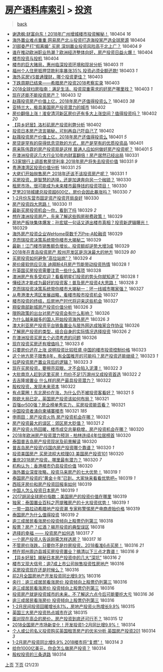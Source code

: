 [房产语料库索引](../../README.md)  > [投资](投资.md)
====
> [back](../README.md)

- [谢逸枫:财富向东！2018年广州增城楼市投资解秘！](http://jkwz.applinzi.com/ittc/7088114185668133904.html#%E8%B0%A2%E9%80%B8%E6%9E%AB%3A%E8%B4%A2%E5%AF%8C%E5%90%91%E4%B8%9C%EF%BC%812018%E5%B9%B4%E5%B9%BF%E5%B7%9E%E5%A2%9E%E5%9F%8E%E6%A5%BC%E5%B8%82%E6%8A%95%E8%B5%84%E8%A7%A3%E7%A7%98%EF%BC%81) 180404 *16* 
- [海外置业难点重重 网易房产北斗投资打造海投家严选全球房源](http://jkwz.applinzi.com/ittc/7088113666568487946.html#%E6%B5%B7%E5%A4%96%E7%BD%AE%E4%B8%9A%E9%9A%BE%E7%82%B9%E9%87%8D%E9%87%8D+%E7%BD%91%E6%98%93%E6%88%BF%E4%BA%A7%E5%8C%97%E6%96%97%E6%8A%95%E8%B5%84%E6%89%93%E9%80%A0%E6%B5%B7%E6%8A%95%E5%AE%B6%E4%B8%A5%E9%80%89%E5%85%A8%E7%90%83%E6%88%BF%E6%BA%90) 180404  
- [31部委严打“假离婚” 买房 深圳置业投资风险高于北上广？](http://jkwz.applinzi.com/ittc/7088094541871842311.html#31%E9%83%A8%E5%A7%94%E4%B8%A5%E6%89%93%E2%80%9C%E5%81%87%E7%A6%BB%E5%A9%9A%E2%80%9D+%E4%B9%B0%E6%88%BF+%E6%B7%B1%E5%9C%B3%E7%BD%AE%E4%B8%9A%E6%8A%95%E8%B5%84%E9%A3%8E%E9%99%A9%E9%AB%98%E4%BA%8E%E5%8C%97%E4%B8%8A%E5%B9%BF%EF%BC%9F) 180404 *9* 
- [谁在推动欧洲职业热潮？欧洲经济整体向好，房产投资日益火爆！](http://jkwz.applinzi.com/ittc/7088085537074447377.html#%E8%B0%81%E5%9C%A8%E6%8E%A8%E5%8A%A8%E6%AC%A7%E6%B4%B2%E8%81%8C%E4%B8%9A%E7%83%AD%E6%BD%AE%EF%BC%9F%E6%AC%A7%E6%B4%B2%E7%BB%8F%E6%B5%8E%E6%95%B4%E4%BD%93%E5%90%91%E5%A5%BD%EF%BC%8C%E6%88%BF%E4%BA%A7%E6%8A%95%E8%B5%84%E6%97%A5%E7%9B%8A%E7%81%AB%E7%88%86%EF%BC%81) 180404  
- [楼市投资与投机](http://jkwz.applinzi.com/ittc/7088056623912453131.html#%E6%A5%BC%E5%B8%82%E6%8A%95%E8%B5%84%E4%B8%8E%E6%8A%95%E6%9C%BA) 180404  
- [楼市的巨大赌局，惠州临深投资环境和现状分析](http://jkwz.applinzi.com/ittc/7087763264228557834.html#%E6%A5%BC%E5%B8%82%E7%9A%84%E5%B7%A8%E5%A4%A7%E8%B5%8C%E5%B1%80%EF%BC%8C%E6%83%A0%E5%B7%9E%E4%B8%B4%E6%B7%B1%E6%8A%95%E8%B5%84%E7%8E%AF%E5%A2%83%E5%92%8C%E7%8E%B0%E7%8A%B6%E5%88%86%E6%9E%90) 180403 *11* 
- [福州个人住房抵押贷款利率暴涨35% 投资必须全额还款!](http://jkwz.applinzi.com/ittc/7087796789648557066.html#%E7%A6%8F%E5%B7%9E%E4%B8%AA%E4%BA%BA%E4%BD%8F%E6%88%BF%E6%8A%B5%E6%8A%BC%E8%B4%B7%E6%AC%BE%E5%88%A9%E7%8E%87%E6%9A%B4%E6%B6%A835%25+%E6%8A%95%E8%B5%84%E5%BF%85%E9%A1%BB%E5%85%A8%E9%A2%9D%E8%BF%98%E6%AC%BE%21) 180403 *1* 
- [海外买房VS普通理财，哪个投资更佳？](http://jkwz.applinzi.com/ittc/7087794732438914059.html#%E6%B5%B7%E5%A4%96%E4%B9%B0%E6%88%BFVS%E6%99%AE%E9%80%9A%E7%90%86%E8%B4%A2%EF%BC%8C%E5%93%AA%E4%B8%AA%E6%8A%95%E8%B5%84%E6%9B%B4%E4%BD%B3%EF%BC%9F) 180403  
- [下跌周期已结束——希腊房产投资2018考察实录](http://jkwz.applinzi.com/ittc/7087764370295882762.html#%E4%B8%8B%E8%B7%8C%E5%91%A8%E6%9C%9F%E5%B7%B2%E7%BB%93%E6%9D%9F%E2%80%94%E2%80%94%E5%B8%8C%E8%85%8A%E6%88%BF%E4%BA%A7%E6%8A%95%E8%B5%842018%E8%80%83%E5%AF%9F%E5%AE%9E%E5%BD%95) 180403  
- [2018全球扫房指南：满足生活、投资双重需求的好房产哪里找？](http://jkwz.applinzi.com/ittc/7087744322470675472.html#2018%E5%85%A8%E7%90%83%E6%89%AB%E6%88%BF%E6%8C%87%E5%8D%97%EF%BC%9A%E6%BB%A1%E8%B6%B3%E7%94%9F%E6%B4%BB%E3%80%81%E6%8A%95%E8%B5%84%E5%8F%8C%E9%87%8D%E9%9C%80%E6%B1%82%E7%9A%84%E5%A5%BD%E6%88%BF%E4%BA%A7%E5%93%AA%E9%87%8C%E6%89%BE%EF%BC%9F) 180403 *1* 
- [现在还能不能投资房产？](http://jkwz.applinzi.com/ittc/7087711403131798539.html#%E7%8E%B0%E5%9C%A8%E8%BF%98%E8%83%BD%E4%B8%8D%E8%83%BD%E6%8A%95%E8%B5%84%E6%88%BF%E4%BA%A7%EF%BC%9F) 180403 *12* 
- [赵薇投资房产价值上亿，2018年房产还值得投资么？](http://jkwz.applinzi.com/ittc/7087695272245462032.html#%E8%B5%B5%E8%96%87%E6%8A%95%E8%B5%84%E6%88%BF%E4%BA%A7%E4%BB%B7%E5%80%BC%E4%B8%8A%E4%BA%BF%EF%BC%8C2018%E5%B9%B4%E6%88%BF%E4%BA%A7%E8%BF%98%E5%80%BC%E5%BE%97%E6%8A%95%E8%B5%84%E4%B9%88%EF%BC%9F) 180403 *38* 
- [亚特兰大，极具美国房产投资潜力的城市](http://jkwz.applinzi.com/ittc/7087400809866462215.html#%E4%BA%9A%E7%89%B9%E5%85%B0%E5%A4%A7%EF%BC%8C%E6%9E%81%E5%85%B7%E7%BE%8E%E5%9B%BD%E6%88%BF%E4%BA%A7%E6%8A%95%E8%B5%84%E6%BD%9C%E5%8A%9B%E7%9A%84%E5%9F%8E%E5%B8%82) 180402  
- [房价翻倍上涨！淮安清河新区房价还有多大上涨空间？值得投资吗？](http://jkwz.applinzi.com/ittc/7087398659857843216.html#%E6%88%BF%E4%BB%B7%E7%BF%BB%E5%80%8D%E4%B8%8A%E6%B6%A8%EF%BC%81%E6%B7%AE%E5%AE%89%E6%B8%85%E6%B2%B3%E6%96%B0%E5%8C%BA%E6%88%BF%E4%BB%B7%E8%BF%98%E6%9C%89%E5%A4%9A%E5%A4%A7%E4%B8%8A%E6%B6%A8%E7%A9%BA%E9%97%B4%EF%BC%9F%E5%80%BC%E5%BE%97%E6%8A%95%E8%B5%84%E5%90%97%EF%BC%9F) 180402 *20* 
- [【异乡好居】洛杉矶房产投资利弊分析](http://jkwz.applinzi.com/ittc/7087374212304208903.html#%E3%80%90%E5%BC%82%E4%B9%A1%E5%A5%BD%E5%B1%85%E3%80%91%E6%B4%9B%E6%9D%89%E7%9F%B6%E6%88%BF%E4%BA%A7%E6%8A%95%E8%B5%84%E5%88%A9%E5%BC%8A%E5%88%86%E6%9E%90) 180402  
- [投资日本房产流言揭秘，可别再自己吓自己了](http://jkwz.applinzi.com/ittc/7087307550905336839.html#%E6%8A%95%E8%B5%84%E6%97%A5%E6%9C%AC%E6%88%BF%E4%BA%A7%E6%B5%81%E8%A8%80%E6%8F%AD%E7%A7%98%EF%BC%8C%E5%8F%AF%E5%88%AB%E5%86%8D%E8%87%AA%E5%B7%B1%E5%90%93%E8%87%AA%E5%B7%B1%E4%BA%86) 180402  
- [赵薇投资房产价值上亿，2018年房产还值得投资么](http://jkwz.applinzi.com/ittc/7086698704629400587.html#%E8%B5%B5%E8%96%87%E6%8A%95%E8%B5%84%E6%88%BF%E4%BA%A7%E4%BB%B7%E5%80%BC%E4%B8%8A%E4%BA%BF%EF%BC%8C2018%E5%B9%B4%E6%88%BF%E4%BA%A7%E8%BF%98%E5%80%BC%E5%BE%97%E6%8A%95%E8%B5%84%E4%B9%88) 180401 *5* 
- [房贷是罕有的获得低息贷款的方式，房产是罕有的优质投资品](http://jkwz.applinzi.com/ittc/7086922109152658448.html#%E6%88%BF%E8%B4%B7%E6%98%AF%E7%BD%95%E6%9C%89%E7%9A%84%E8%8E%B7%E5%BE%97%E4%BD%8E%E6%81%AF%E8%B4%B7%E6%AC%BE%E7%9A%84%E6%96%B9%E5%BC%8F%EF%BC%8C%E6%88%BF%E4%BA%A7%E6%98%AF%E7%BD%95%E6%9C%89%E7%9A%84%E4%BC%98%E8%B4%A8%E6%8A%95%E8%B5%84%E5%93%81) 180401  
- [原来陈伟霆的房产投资观是这样 普通人应如何做好房产投资呢？](http://jkwz.applinzi.com/ittc/7086729880651957254.html#%E5%8E%9F%E6%9D%A5%E9%99%88%E4%BC%9F%E9%9C%86%E7%9A%84%E6%88%BF%E4%BA%A7%E6%8A%95%E8%B5%84%E8%A7%82%E6%98%AF%E8%BF%99%E6%A0%B7+%E6%99%AE%E9%80%9A%E4%BA%BA%E5%BA%94%E5%A6%82%E4%BD%95%E5%81%9A%E5%A5%BD%E6%88%BF%E4%BA%A7%E6%8A%95%E8%B5%84%E5%91%A2%EF%BC%9F) 180401 *5* 
- [在澳洲投资这几大行业10年内财富翻倍！房产居然已经出局](http://jkwz.applinzi.com/ittc/7086738603197858822.html#%E5%9C%A8%E6%BE%B3%E6%B4%B2%E6%8A%95%E8%B5%84%E8%BF%99%E5%87%A0%E5%A4%A7%E8%A1%8C%E4%B8%9A10%E5%B9%B4%E5%86%85%E8%B4%A2%E5%AF%8C%E7%BF%BB%E5%80%8D%EF%BC%81%E6%88%BF%E4%BA%A7%E5%B1%85%E7%84%B6%E5%B7%B2%E7%BB%8F%E5%87%BA%E5%B1%80) 180331  
- [53家银行上调首套房贷利率,2018年房产将失去投资价值](http://jkwz.applinzi.com/ittc/7086703475906053131.html#53%E5%AE%B6%E9%93%B6%E8%A1%8C%E4%B8%8A%E8%B0%83%E9%A6%96%E5%A5%97%E6%88%BF%E8%B4%B7%E5%88%A9%E7%8E%87%2C2018%E5%B9%B4%E6%88%BF%E4%BA%A7%E5%B0%86%E5%A4%B1%E5%8E%BB%E6%8A%95%E8%B5%84%E4%BB%B7%E5%80%BC) 180331 *9* 
- [粤港澳湾区投资价值分析](http://jkwz.applinzi.com/ittc/7086659264120882186.html#%E7%B2%A4%E6%B8%AF%E6%BE%B3%E6%B9%BE%E5%8C%BA%E6%8A%95%E8%B5%84%E4%BB%B7%E5%80%BC%E5%88%86%E6%9E%90) 180331 *25* 
- [大佬们开始抛售房产 2018年还该不该投资房产呢？](http://jkwz.applinzi.com/ittc/7086586724543366154.html#%E5%A4%A7%E4%BD%AC%E4%BB%AC%E5%BC%80%E5%A7%8B%E6%8A%9B%E5%94%AE%E6%88%BF%E4%BA%A7+2018%E5%B9%B4%E8%BF%98%E8%AF%A5%E4%B8%8D%E8%AF%A5%E6%8A%95%E8%B5%84%E6%88%BF%E4%BA%A7%E5%91%A2%EF%BC%9F) 180331 *1* 
- [买房投资，是智慧的选择，还是加速奔向另一个枷锁？](http://jkwz.applinzi.com/ittc/7086415693040059402.html#%E4%B9%B0%E6%88%BF%E6%8A%95%E8%B5%84%EF%BC%8C%E6%98%AF%E6%99%BA%E6%85%A7%E7%9A%84%E9%80%89%E6%8B%A9%EF%BC%8C%E8%BF%98%E6%98%AF%E5%8A%A0%E9%80%9F%E5%A5%94%E5%90%91%E5%8F%A6%E4%B8%80%E4%B8%AA%E6%9E%B7%E9%94%81%EF%BC%9F) 180330  
- [租房市场，很可能成为未来楼市最挣钱的投资项目！](http://jkwz.applinzi.com/ittc/7086185199815885831.html#%E7%A7%9F%E6%88%BF%E5%B8%82%E5%9C%BA%EF%BC%8C%E5%BE%88%E5%8F%AF%E8%83%BD%E6%88%90%E4%B8%BA%E6%9C%AA%E6%9D%A5%E6%A5%BC%E5%B8%82%E6%9C%80%E6%8C%A3%E9%92%B1%E7%9A%84%E6%8A%95%E8%B5%84%E9%A1%B9%E7%9B%AE%EF%BC%81) 180330  
- [芝罘2018城建总投资超600亿，房价会因此暴涨吗？](http://jkwz.applinzi.com/ittc/7086296540983591942.html#%E8%8A%9D%E7%BD%982018%E5%9F%8E%E5%BB%BA%E6%80%BB%E6%8A%95%E8%B5%84%E8%B6%85600%E4%BA%BF%EF%BC%8C%E6%88%BF%E4%BB%B7%E4%BC%9A%E5%9B%A0%E6%AD%A4%E6%9A%B4%E6%B6%A8%E5%90%97%EF%BC%9F) 180330 *7* 
- [1-2月份东营市固定资产投资开局良好](http://jkwz.applinzi.com/ittc/7086186550729917446.html#1-2%E6%9C%88%E4%BB%BD%E4%B8%9C%E8%90%A5%E5%B8%82%E5%9B%BA%E5%AE%9A%E8%B5%84%E4%BA%A7%E6%8A%95%E8%B5%84%E5%BC%80%E5%B1%80%E8%89%AF%E5%A5%BD) 180330  
- [房产投资四大思路！](http://jkwz.applinzi.com/ittc/7086058405859165195.html#%E6%88%BF%E4%BA%A7%E6%8A%95%E8%B5%84%E5%9B%9B%E5%A4%A7%E6%80%9D%E8%B7%AF%EF%BC%81) 180330 *11* 
- [最新买房投资机会～你，看到了吗](http://jkwz.applinzi.com/ittc/7086039420182725649.html#%E6%9C%80%E6%96%B0%E4%B9%B0%E6%88%BF%E6%8A%95%E8%B5%84%E6%9C%BA%E4%BC%9A%EF%BD%9E%E4%BD%A0%EF%BC%8C%E7%9C%8B%E5%88%B0%E4%BA%86%E5%90%97) 180329 *2* 
- [想在澳洲投资房产，先来了解这些购房税费政策！](http://jkwz.applinzi.com/ittc/7085959064892998663.html#%E6%83%B3%E5%9C%A8%E6%BE%B3%E6%B4%B2%E6%8A%95%E8%B5%84%E6%88%BF%E4%BA%A7%EF%BC%8C%E5%85%88%E6%9D%A5%E4%BA%86%E8%A7%A3%E8%BF%99%E4%BA%9B%E8%B4%AD%E6%88%BF%E7%A8%8E%E8%B4%B9%E6%94%BF%E7%AD%96%EF%BC%81) 180329  
- [房地产板块集体爆发：孙宏斌一句话又道出楼市真相？投资新逻辑曝光！](http://jkwz.applinzi.com/ittc/7085945771834999824.html#%E6%88%BF%E5%9C%B0%E4%BA%A7%E6%9D%BF%E5%9D%97%E9%9B%86%E4%BD%93%E7%88%86%E5%8F%91%EF%BC%9A%E5%AD%99%E5%AE%8F%E6%96%8C%E4%B8%80%E5%8F%A5%E8%AF%9D%E5%8F%88%E9%81%93%E5%87%BA%E6%A5%BC%E5%B8%82%E7%9C%9F%E7%9B%B8%EF%BC%9F%E6%8A%95%E8%B5%84%E6%96%B0%E9%80%BB%E8%BE%91%E6%9B%9D%E5%85%89%EF%BC%81) 180329  
- [海外房产投资企业WeHome获数千万Pre-A轮融资](http://jkwz.applinzi.com/ittc/7085936202702390289.html#%E6%B5%B7%E5%A4%96%E6%88%BF%E4%BA%A7%E6%8A%95%E8%B5%84%E4%BC%81%E4%B8%9AWeHome%E8%8E%B7%E6%95%B0%E5%8D%83%E4%B8%87Pre-A%E8%BD%AE%E8%9E%8D%E8%B5%84) 180329  
- [克而瑞投资决策系统带你楼市大揭秘二](http://jkwz.applinzi.com/ittc/7085934614717924362.html#%E5%85%8B%E8%80%8C%E7%91%9E%E6%8A%95%E8%B5%84%E5%86%B3%E7%AD%96%E7%B3%BB%E7%BB%9F%E5%B8%A6%E4%BD%A0%E6%A5%BC%E5%B8%82%E5%A4%A7%E6%8F%AD%E7%A7%98%E4%BA%8C) 180329  
- [最新！江门楼市销售额负增长，投资额却逆势大增3成](http://jkwz.applinzi.com/ittc/7085906199243654161.html#%E6%9C%80%E6%96%B0%EF%BC%81%E6%B1%9F%E9%97%A8%E6%A5%BC%E5%B8%82%E9%94%80%E5%94%AE%E9%A2%9D%E8%B4%9F%E5%A2%9E%E9%95%BF%EF%BC%8C%E6%8A%95%E8%B5%84%E9%A2%9D%E5%8D%B4%E9%80%86%E5%8A%BF%E5%A4%A7%E5%A2%9E3%E6%88%90) 180329  
- [2018年在青岛投资房产   胶州开发区是泡沫最大的地方](http://jkwz.applinzi.com/ittc/7085834780539356170.html#2018%E5%B9%B4%E5%9C%A8%E9%9D%92%E5%B2%9B%E6%8A%95%E8%B5%84%E6%88%BF%E4%BA%A7+++%E8%83%B6%E5%B7%9E%E5%BC%80%E5%8F%91%E5%8C%BA%E6%98%AF%E6%B3%A1%E6%B2%AB%E6%9C%80%E5%A4%A7%E7%9A%84%E5%9C%B0%E6%96%B9) 180329 *80* 
- [买房投资如何避免”高位站岗”？](http://jkwz.applinzi.com/ittc/7085541863383893003.html#%E4%B9%B0%E6%88%BF%E6%8A%95%E8%B5%84%E5%A6%82%E4%BD%95%E9%81%BF%E5%85%8D%E2%80%9D%E9%AB%98%E4%BD%8D%E7%AB%99%E5%B2%97%E2%80%9D%EF%BC%9F) 180329 *4* 
- [房价疲软供应见涨 迪拜盼4月房产节能带动投资热情](http://jkwz.applinzi.com/ittc/7085527182686553104.html#%E6%88%BF%E4%BB%B7%E7%96%B2%E8%BD%AF%E4%BE%9B%E5%BA%94%E8%A7%81%E6%B6%A8+%E8%BF%AA%E6%8B%9C%E7%9B%BC4%E6%9C%88%E6%88%BF%E4%BA%A7%E8%8A%82%E8%83%BD%E5%B8%A6%E5%8A%A8%E6%8A%95%E8%B5%84%E7%83%AD%E6%83%85) 180328 *1* 
- [在英国买房投资需要注意一些什么事项](http://jkwz.applinzi.com/ittc/7085472822212428816.html#%E5%9C%A8%E8%8B%B1%E5%9B%BD%E4%B9%B0%E6%88%BF%E6%8A%95%E8%B5%84%E9%9C%80%E8%A6%81%E6%B3%A8%E6%84%8F%E4%B8%80%E4%BA%9B%E4%BB%80%E4%B9%88%E4%BA%8B%E9%A1%B9) 180328  
- [澳洲房产有多受欢迎？看看明星们投资的势头你就知道了](http://jkwz.applinzi.com/ittc/7085471823645115403.html#%E6%BE%B3%E6%B4%B2%E6%88%BF%E4%BA%A7%E6%9C%89%E5%A4%9A%E5%8F%97%E6%AC%A2%E8%BF%8E%EF%BC%9F%E7%9C%8B%E7%9C%8B%E6%98%8E%E6%98%9F%E4%BB%AC%E6%8A%95%E8%B5%84%E7%9A%84%E5%8A%BF%E5%A4%B4%E4%BD%A0%E5%B0%B1%E7%9F%A5%E9%81%93%E4%BA%86) 180328 *1* 
- [懂经济才能成为最好的投资客！普及房产投资4大思路！](http://jkwz.applinzi.com/ittc/7085458530230600715.html#%E6%87%82%E7%BB%8F%E6%B5%8E%E6%89%8D%E8%83%BD%E6%88%90%E4%B8%BA%E6%9C%80%E5%A5%BD%E7%9A%84%E6%8A%95%E8%B5%84%E5%AE%A2%EF%BC%81%E6%99%AE%E5%8F%8A%E6%88%BF%E4%BA%A7%E6%8A%95%E8%B5%844%E5%A4%A7%E6%80%9D%E8%B7%AF%EF%BC%81) 180328 *3* 
- [克而瑞投资决策系统带你楼市大揭秘一：环一线城市哪家强？](http://jkwz.applinzi.com/ittc/7085201203153863696.html#%E5%85%8B%E8%80%8C%E7%91%9E%E6%8A%95%E8%B5%84%E5%86%B3%E7%AD%96%E7%B3%BB%E7%BB%9F%E5%B8%A6%E4%BD%A0%E6%A5%BC%E5%B8%82%E5%A4%A7%E6%8F%AD%E7%A7%98%E4%B8%80%EF%BC%9A%E7%8E%AF%E4%B8%80%E7%BA%BF%E5%9F%8E%E5%B8%82%E5%93%AA%E5%AE%B6%E5%BC%BA%EF%BC%9F) 180327  
- [从粤港澳大湾区发展战略，看楼市股市投资机会](http://jkwz.applinzi.com/ittc/7085159082745136139.html#%E4%BB%8E%E7%B2%A4%E6%B8%AF%E6%BE%B3%E5%A4%A7%E6%B9%BE%E5%8C%BA%E5%8F%91%E5%B1%95%E6%88%98%E7%95%A5%EF%BC%8C%E7%9C%8B%E6%A5%BC%E5%B8%82%E8%82%A1%E5%B8%82%E6%8A%95%E8%B5%84%E6%9C%BA%E4%BC%9A) 180327  
- [楼市投资的终结，后房地产时代将迎来这些机会](http://jkwz.applinzi.com/ittc/7085079605415511050.html#%E6%A5%BC%E5%B8%82%E6%8A%95%E8%B5%84%E7%9A%84%E7%BB%88%E7%BB%93%EF%BC%8C%E5%90%8E%E6%88%BF%E5%9C%B0%E4%BA%A7%E6%97%B6%E4%BB%A3%E5%B0%86%E8%BF%8E%E6%9D%A5%E8%BF%99%E4%BA%9B%E6%9C%BA%E4%BC%9A) 180327  
- [翔安南部新城房产投资价值分析](http://jkwz.applinzi.com/ittc/7084913911390536711.html#%E7%BF%94%E5%AE%89%E5%8D%97%E9%83%A8%E6%96%B0%E5%9F%8E%E6%88%BF%E4%BA%A7%E6%8A%95%E8%B5%84%E4%BB%B7%E5%80%BC%E5%88%86%E6%9E%90) 180326 *3* 
- [限购政策的出台对房产投资会有什么影响？](http://jkwz.applinzi.com/ittc/7084790101261681674.html#%E9%99%90%E8%B4%AD%E6%94%BF%E7%AD%96%E7%9A%84%E5%87%BA%E5%8F%B0%E5%AF%B9%E6%88%BF%E4%BA%A7%E6%8A%95%E8%B5%84%E4%BC%9A%E6%9C%89%E4%BB%80%E4%B9%88%E5%BD%B1%E5%93%8D%EF%BC%9F) 180326  
- [为什么越来越多的国人开始投资海外房产](http://jkwz.applinzi.com/ittc/7084789526251963398.html#%E4%B8%BA%E4%BB%80%E4%B9%88%E8%B6%8A%E6%9D%A5%E8%B6%8A%E5%A4%9A%E7%9A%84%E5%9B%BD%E4%BA%BA%E5%BC%80%E5%A7%8B%E6%8A%95%E8%B5%84%E6%B5%B7%E5%A4%96%E6%88%BF%E4%BA%A7) 180326 *3* 
- [澳大利亚房产投资平台铁鱼置业与居外网达成独家合作协议](http://jkwz.applinzi.com/ittc/7084763072025854987.html#%E6%BE%B3%E5%A4%A7%E5%88%A9%E4%BA%9A%E6%88%BF%E4%BA%A7%E6%8A%95%E8%B5%84%E5%B9%B3%E5%8F%B0%E9%93%81%E9%B1%BC%E7%BD%AE%E4%B8%9A%E4%B8%8E%E5%B1%85%E5%A4%96%E7%BD%91%E8%BE%BE%E6%88%90%E7%8B%AC%E5%AE%B6%E5%90%88%E4%BD%9C%E5%8D%8F%E8%AE%AE) 180326  
- [了解房产投资的类型，结合自身的实际情况选择投资](http://jkwz.applinzi.com/ittc/7084743587592143883.html#%E4%BA%86%E8%A7%A3%E6%88%BF%E4%BA%A7%E6%8A%95%E8%B5%84%E7%9A%84%E7%B1%BB%E5%9E%8B%EF%BC%8C%E7%BB%93%E5%90%88%E8%87%AA%E8%BA%AB%E7%9A%84%E5%AE%9E%E9%99%85%E6%83%85%E5%86%B5%E9%80%89%E6%8B%A9%E6%8A%95%E8%B5%84) 180326 *2* 
- [在澳洲投资买房五个必须考虑的问题](http://jkwz.applinzi.com/ittc/7084707319881663499.html#%E5%9C%A8%E6%BE%B3%E6%B4%B2%E6%8A%95%E8%B5%84%E4%B9%B0%E6%88%BF%E4%BA%94%E4%B8%AA%E5%BF%85%E9%A1%BB%E8%80%83%E8%99%91%E7%9A%84%E9%97%AE%E9%A2%98) 180326  
- [现在投资买房还有增值吗？](http://jkwz.applinzi.com/ittc/7083766876272591888.html#%E7%8E%B0%E5%9C%A8%E6%8A%95%E8%B5%84%E4%B9%B0%E6%88%BF%E8%BF%98%E6%9C%89%E5%A2%9E%E5%80%BC%E5%90%97%EF%BC%9F) 180323 *6* 
- [只要房价还在上涨 说明投资比较旺盛 中国的楼市投资控制价格](http://jkwz.applinzi.com/ittc/7083700794039993354.html#%E5%8F%AA%E8%A6%81%E6%88%BF%E4%BB%B7%E8%BF%98%E5%9C%A8%E4%B8%8A%E6%B6%A8+%E8%AF%B4%E6%98%8E%E6%8A%95%E8%B5%84%E6%AF%94%E8%BE%83%E6%97%BA%E7%9B%9B+%E4%B8%AD%E5%9B%BD%E7%9A%84%E6%A5%BC%E5%B8%82%E6%8A%95%E8%B5%84%E6%8E%A7%E5%88%B6%E4%BB%B7%E6%A0%BC) 180323  
- [这个地方房子限售8年，有全国推开的可能吗？房产投资还能继续？](http://jkwz.applinzi.com/ittc/7083601021689660423.html#%E8%BF%99%E4%B8%AA%E5%9C%B0%E6%96%B9%E6%88%BF%E5%AD%90%E9%99%90%E5%94%AE8%E5%B9%B4%EF%BC%8C%E6%9C%89%E5%85%A8%E5%9B%BD%E6%8E%A8%E5%BC%80%E7%9A%84%E5%8F%AF%E8%83%BD%E5%90%97%EF%BC%9F%E6%88%BF%E4%BA%A7%E6%8A%95%E8%B5%84%E8%BF%98%E8%83%BD%E7%BB%A7%E7%BB%AD%EF%BC%9F) 180323 *1* 
- [拉萨投资房产置业背后的逻辑？](http://jkwz.applinzi.com/ittc/7083264640350159878.html#%E6%8B%89%E8%90%A8%E6%8A%95%E8%B5%84%E6%88%BF%E4%BA%A7%E7%BD%AE%E4%B8%9A%E8%83%8C%E5%90%8E%E7%9A%84%E9%80%BB%E8%BE%91%EF%BC%9F) 180323 *3* 
- [现在买房投资，要擦亮双眼，才不会陷入泥潭！](http://jkwz.applinzi.com/ittc/7083334780957754379.html#%E7%8E%B0%E5%9C%A8%E4%B9%B0%E6%88%BF%E6%8A%95%E8%B5%84%EF%BC%8C%E8%A6%81%E6%93%A6%E4%BA%AE%E5%8F%8C%E7%9C%BC%EF%BC%8C%E6%89%8D%E4%B8%8D%E4%BC%9A%E9%99%B7%E5%85%A5%E6%B3%A5%E6%BD%AD%EF%BC%81) 180322 *3* 
- [大批南京人赶到这里买房！均价不足1万滁州又成投资首选](http://jkwz.applinzi.com/ittc/7083363790915896327.html#%E5%A4%A7%E6%89%B9%E5%8D%97%E4%BA%AC%E4%BA%BA%E8%B5%B6%E5%88%B0%E8%BF%99%E9%87%8C%E4%B9%B0%E6%88%BF%EF%BC%81%E5%9D%87%E4%BB%B7%E4%B8%8D%E8%B6%B31%E4%B8%87%E6%BB%81%E5%B7%9E%E5%8F%88%E6%88%90%E6%8A%95%E8%B5%84%E9%A6%96%E9%80%89) 180322 *2* 
- [去吉隆坡置业 什么样的房产最具投资潜力？](http://jkwz.applinzi.com/ittc/7083282685395207184.html#%E5%8E%BB%E5%90%89%E9%9A%86%E5%9D%A1%E7%BD%AE%E4%B8%9A+%E4%BB%80%E4%B9%88%E6%A0%B7%E7%9A%84%E6%88%BF%E4%BA%A7%E6%9C%80%E5%85%B7%E6%8A%95%E8%B5%84%E6%BD%9C%E5%8A%9B%EF%BC%9F) 180322  
- [股权投资，发现未来资本](http://jkwz.applinzi.com/ittc/7083221221120672778.html#%E8%82%A1%E6%9D%83%E6%8A%95%E8%B5%84%EF%BC%8C%E5%8F%91%E7%8E%B0%E6%9C%AA%E6%9D%A5%E8%B5%84%E6%9C%AC) 180322  
- [有点蒙圈！东北房价在涨，为什么仍不被投资客看好？](http://jkwz.applinzi.com/ittc/7083035801913132042.html#%E6%9C%89%E7%82%B9%E8%92%99%E5%9C%88%EF%BC%81%E4%B8%9C%E5%8C%97%E6%88%BF%E4%BB%B7%E5%9C%A8%E6%B6%A8%EF%BC%8C%E4%B8%BA%E4%BB%80%E4%B9%88%E4%BB%8D%E4%B8%8D%E8%A2%AB%E6%8A%95%E8%B5%84%E5%AE%A2%E7%9C%8B%E5%A5%BD%EF%BC%9F) 180321 *5* 
- [脱欧大局已定，英国房产投资该如何布局？](http://jkwz.applinzi.com/ittc/7083006226072077318.html#%E8%84%B1%E6%AC%A7%E5%A4%A7%E5%B1%80%E5%B7%B2%E5%AE%9A%EF%BC%8C%E8%8B%B1%E5%9B%BD%E6%88%BF%E4%BA%A7%E6%8A%95%E8%B5%84%E8%AF%A5%E5%A6%82%E4%BD%95%E5%B8%83%E5%B1%80%EF%BC%9F) 180321  
- [百强or500强？房企榜单秀实力，买房投资能否看？](http://jkwz.applinzi.com/ittc/7082965698026669066.html#%E7%99%BE%E5%BC%BAor500%E5%BC%BA%EF%BC%9F%E6%88%BF%E4%BC%81%E6%A6%9C%E5%8D%95%E7%A7%80%E5%AE%9E%E5%8A%9B%EF%BC%8C%E4%B9%B0%E6%88%BF%E6%8A%95%E8%B5%84%E8%83%BD%E5%90%A6%E7%9C%8B%EF%BC%9F) 180321  
- [中国投资者涌向柬埔寨楼市](http://jkwz.applinzi.com/ittc/7082945550741931024.html#%E4%B8%AD%E5%9B%BD%E6%8A%95%E8%B5%84%E8%80%85%E6%B6%8C%E5%90%91%E6%9F%AC%E5%9F%94%E5%AF%A8%E6%A5%BC%E5%B8%82) 180321 *185* 
- [申雨田：房产投资火热 房产投资机会在哪？](http://jkwz.applinzi.com/ittc/7082925067438916615.html#%E7%94%B3%E9%9B%A8%E7%94%B0%EF%BC%9A%E6%88%BF%E4%BA%A7%E6%8A%95%E8%B5%84%E7%81%AB%E7%83%AD+%E6%88%BF%E4%BA%A7%E6%8A%95%E8%B5%84%E6%9C%BA%E4%BC%9A%E5%9C%A8%E5%93%AA%EF%BC%9F) 180321  
- [房产投资最大的误区：郊区房大贬值？](http://jkwz.applinzi.com/ittc/7082850199745856519.html#%E6%88%BF%E4%BA%A7%E6%8A%95%E8%B5%84%E6%9C%80%E5%A4%A7%E7%9A%84%E8%AF%AF%E5%8C%BA%EF%BC%9A%E9%83%8A%E5%8C%BA%E6%88%BF%E5%A4%A7%E8%B4%AC%E5%80%BC%EF%BC%9F) 180321 *2* 
- [房产投资火热回暖，楼市成交总量稳增，房产投资机会在哪？](http://jkwz.applinzi.com/ittc/7082592623745565703.html#%E6%88%BF%E4%BA%A7%E6%8A%95%E8%B5%84%E7%81%AB%E7%83%AD%E5%9B%9E%E6%9A%96%EF%BC%8C%E6%A5%BC%E5%B8%82%E6%88%90%E4%BA%A4%E6%80%BB%E9%87%8F%E7%A8%B3%E5%A2%9E%EF%BC%8C%E6%88%BF%E4%BA%A7%E6%8A%95%E8%B5%84%E6%9C%BA%E4%BC%9A%E5%9C%A8%E5%93%AA%EF%BC%9F) 180320  
- [2018年欧洲房产投资潜力预测 - 柏林连续4年位居榜首](http://jkwz.applinzi.com/ittc/7082557748070056967.html#2018%E5%B9%B4%E6%AC%A7%E6%B4%B2%E6%88%BF%E4%BA%A7%E6%8A%95%E8%B5%84%E6%BD%9C%E5%8A%9B%E9%A2%84%E6%B5%8B+-+%E6%9F%8F%E6%9E%97%E8%BF%9E%E7%BB%AD4%E5%B9%B4%E4%BD%8D%E5%B1%85%E6%A6%9C%E9%A6%96) 180320  
- [泰国普吉岛房产投资现状及前景解读](http://jkwz.applinzi.com/ittc/7082519128579769355.html#%E6%B3%B0%E5%9B%BD%E6%99%AE%E5%90%89%E5%B2%9B%E6%88%BF%E4%BA%A7%E6%8A%95%E8%B5%84%E7%8E%B0%E7%8A%B6%E5%8F%8A%E5%89%8D%E6%99%AF%E8%A7%A3%E8%AF%BB) 180320  
- [普吉岛房产投资VS国内房产投资哪个靠谱？](http://jkwz.applinzi.com/ittc/7082506467246867463.html#%E6%99%AE%E5%90%89%E5%B2%9B%E6%88%BF%E4%BA%A7%E6%8A%95%E8%B5%84VS%E5%9B%BD%E5%86%85%E6%88%BF%E4%BA%A7%E6%8A%95%E8%B5%84%E5%93%AA%E4%B8%AA%E9%9D%A0%E8%B0%B1%EF%BC%9F) 180320 *1* 
- [投资美国房产 买房流程大梳理03 美国房产投资101](http://jkwz.applinzi.com/ittc/7080637237115225104.html#%E6%8A%95%E8%B5%84%E7%BE%8E%E5%9B%BD%E6%88%BF%E4%BA%A7+%E4%B9%B0%E6%88%BF%E6%B5%81%E7%A8%8B%E5%A4%A7%E6%A2%B3%E7%90%8603+%E7%BE%8E%E5%9B%BD%E6%88%BF%E4%BA%A7%E6%8A%95%E8%B5%84101) 180320  
- [重庆2018房产投资，哪里最有潜力？](http://jkwz.applinzi.com/ittc/7082490241510540298.html#%E9%87%8D%E5%BA%862018%E6%88%BF%E4%BA%A7%E6%8A%95%E8%B5%84%EF%BC%8C%E5%93%AA%E9%87%8C%E6%9C%80%E6%9C%89%E6%BD%9C%E5%8A%9B%EF%BC%9F) 180320 *7* 
- [机构认为：香港楼市仍具投资价值](http://jkwz.applinzi.com/ittc/7082383472457155591.html#%E6%9C%BA%E6%9E%84%E8%AE%A4%E4%B8%BA%EF%BC%9A%E9%A6%99%E6%B8%AF%E6%A5%BC%E5%B8%82%E4%BB%8D%E5%85%B7%E6%8A%95%E8%B5%84%E4%BB%B7%E5%80%BC) 180320  
- [海外置业深度攻略，投资马来房产的七大优势！](http://jkwz.applinzi.com/ittc/7082298743041033232.html#%E6%B5%B7%E5%A4%96%E7%BD%AE%E4%B8%9A%E6%B7%B1%E5%BA%A6%E6%94%BB%E7%95%A5%EF%BC%8C%E6%8A%95%E8%B5%84%E9%A9%AC%E6%9D%A5%E6%88%BF%E4%BA%A7%E7%9A%84%E4%B8%83%E5%A4%A7%E4%BC%98%E5%8A%BF%EF%BC%81) 180319 *1* 
- [泰国房产投资的“黄金十年”已到，大家快来看看优势吧~](http://jkwz.applinzi.com/ittc/7082235746704688135.html#%E6%B3%B0%E5%9B%BD%E6%88%BF%E4%BA%A7%E6%8A%95%E8%B5%84%E7%9A%84%E2%80%9C%E9%BB%84%E9%87%91%E5%8D%81%E5%B9%B4%E2%80%9D%E5%B7%B2%E5%88%B0%EF%BC%8C%E5%A4%A7%E5%AE%B6%E5%BF%AB%E6%9D%A5%E7%9C%8B%E7%9C%8B%E4%BC%98%E5%8A%BF%E5%90%A7%7E) 180319 *1* 
- [西班牙房价和房产投资回报率如何](http://jkwz.applinzi.com/ittc/7082199675988083719.html#%E8%A5%BF%E7%8F%AD%E7%89%99%E6%88%BF%E4%BB%B7%E5%92%8C%E6%88%BF%E4%BA%A7%E6%8A%95%E8%B5%84%E5%9B%9E%E6%8A%A5%E7%8E%87%E5%A6%82%E4%BD%95) 180319  
- [中国人怎么投资日本房产](http://jkwz.applinzi.com/ittc/7082198255742223371.html#%E4%B8%AD%E5%9B%BD%E4%BA%BA%E6%80%8E%E4%B9%88%E6%8A%95%E8%B5%84%E6%97%A5%E6%9C%AC%E6%88%BF%E4%BA%A7) 180319 *1* 
- [2017胡润全球房价指数：美国房产的投资价值在哪里](http://jkwz.applinzi.com/ittc/7082186096182297610.html#2017%E8%83%A1%E6%B6%A6%E5%85%A8%E7%90%83%E6%88%BF%E4%BB%B7%E6%8C%87%E6%95%B0%EF%BC%9A%E7%BE%8E%E5%9B%BD%E6%88%BF%E4%BA%A7%E7%9A%84%E6%8A%95%E8%B5%84%E4%BB%B7%E5%80%BC%E5%9C%A8%E5%93%AA%E9%87%8C) 180319  
- [独家：泰国置业百科之芭提雅房产的十大投资优势！](http://jkwz.applinzi.com/ittc/7082185232730293254.html#%E7%8B%AC%E5%AE%B6%EF%BC%9A%E6%B3%B0%E5%9B%BD%E7%BD%AE%E4%B8%9A%E7%99%BE%E7%A7%91%E4%B9%8B%E8%8A%AD%E6%8F%90%E9%9B%85%E6%88%BF%E4%BA%A7%E7%9A%84%E5%8D%81%E5%A4%A7%E6%8A%95%E8%B5%84%E4%BC%98%E5%8A%BF%EF%BC%81) 180319 *1* 
- [一带一路拉动希腊地产投资潮 专家称警惕房产电商虚抬价格](http://jkwz.applinzi.com/ittc/7082096104340718609.html#%E4%B8%80%E5%B8%A6%E4%B8%80%E8%B7%AF%E6%8B%89%E5%8A%A8%E5%B8%8C%E8%85%8A%E5%9C%B0%E4%BA%A7%E6%8A%95%E8%B5%84%E6%BD%AE+%E4%B8%93%E5%AE%B6%E7%A7%B0%E8%AD%A6%E6%83%95%E6%88%BF%E4%BA%A7%E7%94%B5%E5%95%86%E8%99%9A%E6%8A%AC%E4%BB%B7%E6%A0%BC) 180319  
- [泰国房产为什么值得投资](http://jkwz.applinzi.com/ittc/7081520734067491847.html#%E6%B3%B0%E5%9B%BD%E6%88%BF%E4%BA%A7%E4%B8%BA%E4%BB%80%E4%B9%88%E5%80%BC%E5%BE%97%E6%8A%95%E8%B5%84) 180319 *2* 
- [逾三成居民看涨房价投资倾向上股票仍列第三](http://jkwz.applinzi.com/ittc/7081739844718167046.html#%E9%80%BE%E4%B8%89%E6%88%90%E5%B1%85%E6%B0%91%E7%9C%8B%E6%B6%A8%E6%88%BF%E4%BB%B7%E6%8A%95%E8%B5%84%E5%80%BE%E5%90%91%E4%B8%8A%E8%82%A1%E7%A5%A8%E4%BB%8D%E5%88%97%E7%AC%AC%E4%B8%89) 180318  
- [股票？房产？红酒？揭开投资的典型误区](http://jkwz.applinzi.com/ittc/7081178907456046097.html#%E8%82%A1%E7%A5%A8%EF%BC%9F%E6%88%BF%E4%BA%A7%EF%BC%9F%E7%BA%A2%E9%85%92%EF%BC%9F%E6%8F%AD%E5%BC%80%E6%8A%95%E8%B5%84%E7%9A%84%E5%85%B8%E5%9E%8B%E8%AF%AF%E5%8C%BA) 180318  
- [选择的幸福 ——  投资房产如何选](http://jkwz.applinzi.com/ittc/7081419972943545361.html#%E9%80%89%E6%8B%A9%E7%9A%84%E5%B9%B8%E7%A6%8F+%E2%80%94%E2%80%94++%E6%8A%95%E8%B5%84%E6%88%BF%E4%BA%A7%E5%A6%82%E4%BD%95%E9%80%89) 180317 *7* 
- [一个房产投资人告诉刚需怎样选房？](http://jkwz.applinzi.com/ittc/7081142125758776336.html#%E4%B8%80%E4%B8%AA%E6%88%BF%E4%BA%A7%E6%8A%95%E8%B5%84%E4%BA%BA%E5%91%8A%E8%AF%89%E5%88%9A%E9%9C%80%E6%80%8E%E6%A0%B7%E9%80%89%E6%88%BF%EF%BC%9F) 180317 *16* 
- [不管房价涨跌，只要你不是炒房投资，2018看准6点买房！](http://jkwz.applinzi.com/ittc/7081134498983183366.html#%E4%B8%8D%E7%AE%A1%E6%88%BF%E4%BB%B7%E6%B6%A8%E8%B7%8C%EF%BC%8C%E5%8F%AA%E8%A6%81%E4%BD%A0%E4%B8%8D%E6%98%AF%E7%82%92%E6%88%BF%E6%8A%95%E8%B5%84%EF%BC%8C2018%E7%9C%8B%E5%87%866%E7%82%B9%E4%B9%B0%E6%88%BF%EF%BC%81) 180316 *21* 
- [想在郑州周边县城买房投资置业？搞清以下三点才靠谱！](http://jkwz.applinzi.com/ittc/7081066430449845264.html#%E6%83%B3%E5%9C%A8%E9%83%91%E5%B7%9E%E5%91%A8%E8%BE%B9%E5%8E%BF%E5%9F%8E%E4%B9%B0%E6%88%BF%E6%8A%95%E8%B5%84%E7%BD%AE%E4%B8%9A%EF%BC%9F%E6%90%9E%E6%B8%85%E4%BB%A5%E4%B8%8B%E4%B8%89%E7%82%B9%E6%89%8D%E9%9D%A0%E8%B0%B1%EF%BC%81) 180316 *9* 
- [【异乡好居】揭秘日本房产投资中的几大“深坑”](http://jkwz.applinzi.com/ittc/7081034376127448071.html#%E3%80%90%E5%BC%82%E4%B9%A1%E5%A5%BD%E5%B1%85%E3%80%91%E6%8F%AD%E7%A7%98%E6%97%A5%E6%9C%AC%E6%88%BF%E4%BA%A7%E6%8A%95%E8%B5%84%E4%B8%AD%E7%9A%84%E5%87%A0%E5%A4%A7%E2%80%9C%E6%B7%B1%E5%9D%91%E2%80%9D) 180316 *2* 
- [楼市又现大信号：逾7成上市公司抛售投资性房地产](http://jkwz.applinzi.com/ittc/7081001671847314439.html#%E6%A5%BC%E5%B8%82%E5%8F%88%E7%8E%B0%E5%A4%A7%E4%BF%A1%E5%8F%B7%EF%BC%9A%E9%80%BE7%E6%88%90%E4%B8%8A%E5%B8%82%E5%85%AC%E5%8F%B8%E6%8A%9B%E5%94%AE%E6%8A%95%E8%B5%84%E6%80%A7%E6%88%BF%E5%9C%B0%E4%BA%A7) 180316  
- [买房投资现在还是时候么？](http://jkwz.applinzi.com/ittc/7080999352929879051.html#%E4%B9%B0%E6%88%BF%E6%8A%95%E8%B5%84%E7%8E%B0%E5%9C%A8%E8%BF%98%E6%98%AF%E6%97%B6%E5%80%99%E4%B9%88%EF%BC%9F) 180316  
- [前2月全国房地产开发投资同比增9.9%](http://jkwz.applinzi.com/ittc/7080994460572058635.html#%E5%89%8D2%E6%9C%88%E5%85%A8%E5%9B%BD%E6%88%BF%E5%9C%B0%E4%BA%A7%E5%BC%80%E5%8F%91%E6%8A%95%E8%B5%84%E5%90%8C%E6%AF%94%E5%A2%9E9.9%25) 180316  
- [央行：逾三成居民看涨房价 投资倾向上股票仍列第三](http://jkwz.applinzi.com/ittc/7080969472242615307.html#%E5%A4%AE%E8%A1%8C%EF%BC%9A%E9%80%BE%E4%B8%89%E6%88%90%E5%B1%85%E6%B0%91%E7%9C%8B%E6%B6%A8%E6%88%BF%E4%BB%B7+%E6%8A%95%E8%B5%84%E5%80%BE%E5%90%91%E4%B8%8A%E8%82%A1%E7%A5%A8%E4%BB%8D%E5%88%97%E7%AC%AC%E4%B8%89) 180316  
- [逾三成居民看涨房价 投资倾向上股票仍列第三](http://jkwz.applinzi.com/ittc/7080965635775661063.html#%E9%80%BE%E4%B8%89%E6%88%90%E5%B1%85%E6%B0%91%E7%9C%8B%E6%B6%A8%E6%88%BF%E4%BB%B7+%E6%8A%95%E8%B5%84%E5%80%BE%E5%90%91%E4%B8%8A%E8%82%A1%E7%A5%A8%E4%BB%8D%E5%88%97%E7%AC%AC%E4%B8%89) 180316  
- [投资房产就是投资城市的未来，不了解这六点今后可能要吃大亏](http://jkwz.applinzi.com/ittc/7080800259586655243.html#%E6%8A%95%E8%B5%84%E6%88%BF%E4%BA%A7%E5%B0%B1%E6%98%AF%E6%8A%95%E8%B5%84%E5%9F%8E%E5%B8%82%E7%9A%84%E6%9C%AA%E6%9D%A5%EF%BC%8C%E4%B8%8D%E4%BA%86%E8%A7%A3%E8%BF%99%E5%85%AD%E7%82%B9%E4%BB%8A%E5%90%8E%E5%8F%AF%E8%83%BD%E8%A6%81%E5%90%83%E5%A4%A7%E4%BA%8F) 180316 *36* 
- [逾三成居民看涨房价 投资倾向上股票仍列第三](http://jkwz.applinzi.com/ittc/7080861177402098695.html#%E9%80%BE%E4%B8%89%E6%88%90%E5%B1%85%E6%B0%91%E7%9C%8B%E6%B6%A8%E6%88%BF%E4%BB%B7+%E6%8A%95%E8%B5%84%E5%80%BE%E5%90%91%E4%B8%8A%E8%82%A1%E7%A5%A8%E4%BB%8D%E5%88%97%E7%AC%AC%E4%B8%89) 180316  
- [1-2月民间投资回暖增长8.1%，房地产投资火热增长9.9%](http://jkwz.applinzi.com/ittc/7080805170969838599.html#1-2%E6%9C%88%E6%B0%91%E9%97%B4%E6%8A%95%E8%B5%84%E5%9B%9E%E6%9A%96%E5%A2%9E%E9%95%BF8.1%25%EF%BC%8C%E6%88%BF%E5%9C%B0%E4%BA%A7%E6%8A%95%E8%B5%84%E7%81%AB%E7%83%AD%E5%A2%9E%E9%95%BF9.9%25) 180315  
- [英国三大房产投资热点城市在这](http://jkwz.applinzi.com/ittc/7080683993920177163.html#%E8%8B%B1%E5%9B%BD%E4%B8%89%E5%A4%A7%E6%88%BF%E4%BA%A7%E6%8A%95%E8%B5%84%E7%83%AD%E7%82%B9%E5%9F%8E%E5%B8%82%E5%9C%A8%E8%BF%99) 180315  
- [面对现在高企的房价，房产投资到底还可行不？](http://jkwz.applinzi.com/ittc/7080448418659173383.html#%E9%9D%A2%E5%AF%B9%E7%8E%B0%E5%9C%A8%E9%AB%98%E4%BC%81%E7%9A%84%E6%88%BF%E4%BB%B7%EF%BC%8C%E6%88%BF%E4%BA%A7%E6%8A%95%E8%B5%84%E5%88%B0%E5%BA%95%E8%BF%98%E5%8F%AF%E8%A1%8C%E4%B8%8D%EF%BC%9F) 180315 *12* 
- [2018全国房产市场新变化！开发投资1-2月同比增9.9%！](http://jkwz.applinzi.com/ittc/7080369089384285191.html#2018%E5%85%A8%E5%9B%BD%E6%88%BF%E4%BA%A7%E5%B8%82%E5%9C%BA%E6%96%B0%E5%8F%98%E5%8C%96%EF%BC%81%E5%BC%80%E5%8F%91%E6%8A%95%E8%B5%841-2%E6%9C%88%E5%90%8C%E6%AF%94%E5%A2%9E9.9%25%EF%BC%81) 180314  
- [个人或公司名义投资购买英国租赁房产的优劣分析 英国房产投资201](http://jkwz.applinzi.com/ittc/7077711020665865223.html#%E4%B8%AA%E4%BA%BA%E6%88%96%E5%85%AC%E5%8F%B8%E5%90%8D%E4%B9%89%E6%8A%95%E8%B5%84%E8%B4%AD%E4%B9%B0%E8%8B%B1%E5%9B%BD%E7%A7%9F%E8%B5%81%E6%88%BF%E4%BA%A7%E7%9A%84%E4%BC%98%E5%8A%A3%E5%88%86%E6%9E%90+%E8%8B%B1%E5%9B%BD%E6%88%BF%E4%BA%A7%E6%8A%95%E8%B5%84201) 180314 *3* 
- [1-2月房产投资同比增9.9% 2018楼市将“复燃”！](http://jkwz.applinzi.com/ittc/7080357270317958155.html#1-2%E6%9C%88%E6%88%BF%E4%BA%A7%E6%8A%95%E8%B5%84%E5%90%8C%E6%AF%94%E5%A2%9E9.9%25+2018%E6%A5%BC%E5%B8%82%E5%B0%86%E2%80%9C%E5%A4%8D%E7%87%83%E2%80%9D%EF%BC%81) 180314 *3* 
- [给你1000亿美元，你会怎么做房产投资？](http://jkwz.applinzi.com/ittc/7080336341579858960.html#%E7%BB%99%E4%BD%A01000%E4%BA%BF%E7%BE%8E%E5%85%83%EF%BC%8C%E4%BD%A0%E4%BC%9A%E6%80%8E%E4%B9%88%E5%81%9A%E6%88%BF%E4%BA%A7%E6%8A%95%E8%B5%84%EF%BC%9F) 180314  
- [股权投资的三条退路](http://jkwz.applinzi.com/ittc/7080327731311281169.html#%E8%82%A1%E6%9D%83%E6%8A%95%E8%B5%84%E7%9A%84%E4%B8%89%E6%9D%A1%E9%80%80%E8%B7%AF) 180314  


 [上页](投资22.md) [下页](投资20.md)          (21/23)